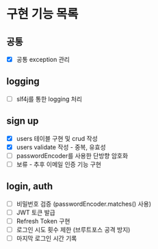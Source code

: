 # 구현 기능 목록

## 공통
- [x] 공통 exception 관리
## logging
- [ ] slf4j를 통한 logging 처리
## sign up
- [x] users 테이블 구현 및 crud 작성
- [x] users validate 작성 - 중복, 유효성
- [ ] passwordEncoder를 사용한 단방향 암호화
- [ ] 보류 - 추후 이메일 인증 기능 구현
## login, auth
- [ ] 비밀번호 검증 (passwordEncoder.matches() 사용)
- [ ] JWT 토큰 발급
- [ ] Refresh Token 구현
- [ ] 로그인 시도 횟수 제한 (브루트포스 공격 방지)
- [ ] 마지막 로그인 시간 기록
